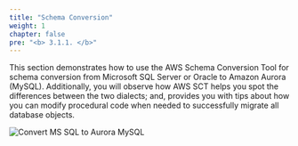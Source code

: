 ```yaml
---
title: "Schema Conversion"
weight: 1
chapter: false
pre: "<b> 3.1.1. </b>"
---
```


This section demonstrates how to use the AWS Schema Conversion Tool for schema conversion from Microsoft SQL Server or Oracle to Amazon Aurora (MySQL). Additionally, you will observe how AWS SCT helps you spot the differences between the two dialects; and, provides you with tips about how you can modify procedural code when needed to successfully migrate all database objects.

![Convert MS SQL to Aurora MySQL](/images/3/1/1/0001.png?width=50pc)